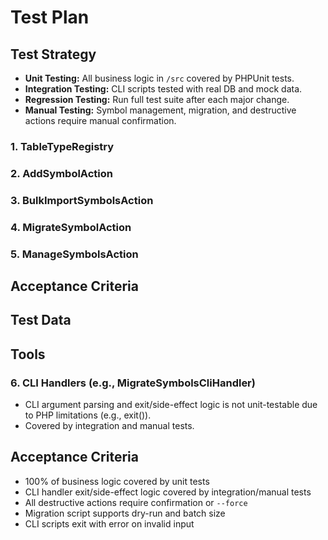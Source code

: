 # Test Plan

## Test Strategy
- **Unit Testing:** All business logic in `/src` covered by PHPUnit tests.
- **Integration Testing:** CLI scripts tested with real DB and mock data.
- **Regression Testing:** Run full test suite after each major change.
- **Manual Testing:** Symbol management, migration, and destructive actions require manual confirmation.

### 1. TableTypeRegistry

### 2. AddSymbolAction

### 3. BulkImportSymbolsAction

### 4. MigrateSymbolAction

### 5. ManageSymbolsAction

## Acceptance Criteria

## Test Data

## Tools

### 6. CLI Handlers (e.g., MigrateSymbolsCliHandler)
- CLI argument parsing and exit/side-effect logic is not unit-testable due to PHP limitations (e.g., exit()).
- Covered by integration and manual tests.

## Acceptance Criteria
- 100% of business logic covered by unit tests
- CLI handler exit/side-effect logic covered by integration/manual tests
- All destructive actions require confirmation or `--force`
- Migration script supports dry-run and batch size
- CLI scripts exit with error on invalid input
